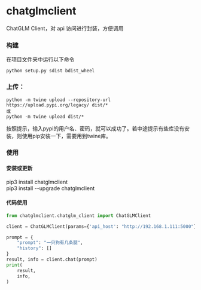 # chatglmclient

ChatGLM Client，对 api 访问进行封装，方便调用

### 构建

在项目文件夹中运行以下命令

```shell
python setup.py sdist bdist_wheel
```

### 上传：

```shell
python -m twine upload --repository-url https://upload.pypi.org/legacy/ dist/*
或
python -m twine upload dist/*
```

按照提示，输入pypi的用户名、密码，就可以成功了。若中途提示有些库没有安装，则使用pip安装一下，需要用到twine库。

### 使用

#### 安装或更新

pip3 install chatglmclient  
pip3 install --upgrade chatglmclient    

#### 代码使用

```python
from chatglmclient.chatglm_client import ChatGLMClient

client = ChatGLMClient(params={'api_host': "http://192.168.1.111:5000"})

prompt = {
    "prompt": "一只狗有几条腿",
    "history": []
}
result, info = client.chat(prompt)
print(
    result,
    info,
)

```